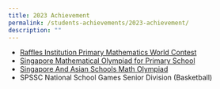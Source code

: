 ```yaml
---
title: 2023 Achievement
permalink: /students-achievements/2023-achievement/
description: ""
---
```

* [Raffles Institution  Primary Mathematics World Contest](https://qifapri.moe.edu.sg/ripmwc/)
* [Singapore Mathematical Olympiad for Primary School](https://qifapri.moe.edu.sg/smops/)
* [Singapore And Asian Schools Math Olympiad](https://qifapri.moe.edu.sg/sasmo/)
* SPSSC National School Games Senior Division (Basketball)
